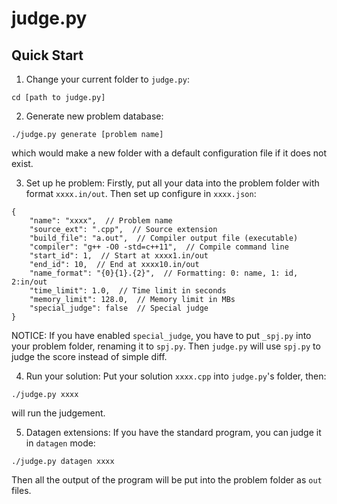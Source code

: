 # judge.py
## Quick Start
1. Change your current folder to `judge.py`:

```
cd [path to judge.py]
```

2. Generate new problem database:

```
./judge.py generate [problem name]
```

which would make a new folder with a default configuration file if it does not exist.

3. Set up he problem:
Firstly, put all your data into the problem folder with format `xxxx.in/out`.
Then set up configure in `xxxx.json`:

```
{
    "name": "xxxx",  // Problem name
    "source_ext": ".cpp",  // Source extension
    "build_file": "a.out",  // Compiler output file (executable)
    "compiler": "g++ -O0 -std=c++11",  // Compile command line
    "start_id": 1,  // Start at xxxx1.in/out
    "end_id": 10,  // End at xxxx10.in/out
    "name_format": "{0}{1}.{2}",  // Formatting: 0: name, 1: id, 2:in/out
    "time_limit": 1.0,  // Time limit in seconds
    "memory_limit": 128.0,  // Memory limit in MBs
    "special_judge": false  // Special judge
}
```

NOTICE: If you have enabled `special_judge`, you have to put `_spj.py` into your problem folder, renaming it to `spj.py`. Then `judge.py` will use `spj.py` to judge the score instead of simple diff.

4. Run your solution:
Put your solution `xxxx.cpp` into `judge.py`'s folder, then:

```
./judge.py xxxx
```
will run the judgement.

5. Datagen extensions:
If you have the standard program, you can judge it in `datagen` mode:

```
./judge.py datagen xxxx
```

Then all the output of the program will be put into the problem folder as `out` files.

